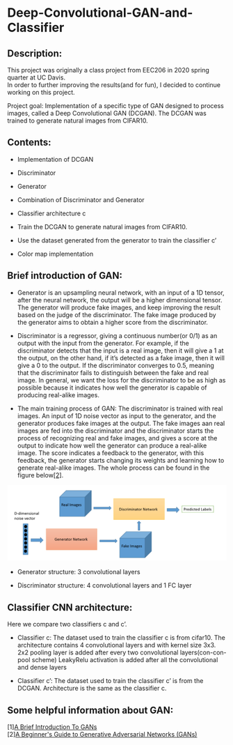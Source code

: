# Deep-Convolutional-GAN-and-Classifier
## Description:
This project was originally a class project from EEC206 in 2020 spring quarter at UC Davis.  
In order to further improving the results(and for fun), I decided to continue working on this project.

Project goal: Implementation of a specific type of GAN designed to process images, called a Deep Convolutional GAN (DCGAN). The DCGAN was trained to generate natural images from CIFAR10. 



## Contents: 
- Implementation of DCGAN
- Discriminator 
- Generator 
- Combination of Discriminator and Generator

- Classifier architecture c

- Train the DCGAN to generate natural images from CIFAR10.


- Use the dataset generated from the generator to train the classifier c’


- Color map implementation


## Brief introduction of GAN:

- Generator is an upsampling neural network, with an input of a 1D tensor, after the neural network, the output will be a higher dimensional tensor. The generator will produce fake images, and keep improving the result based on the judge of the discriminator. The fake image produced by the generator aims to obtain a higher score from the discriminator. 


- Discriminator is a regressor, giving a continuous number(or 0/1) as an output with the input from the generator. For example, if the discriminator detects that the input is a real image, then it will give a 1 at the output, on the other hand, if it’s detected as a fake image, then it will give a 0 to the output. If the discriminator converges to 0.5, meaning that the discriminator fails to distinguish between the fake and real image. In general, we want the loss for the discriminator to be as high as possible because it indicates how well the generator is capable of producing real-alike images.

- The main training process of GAN: 
The discriminator is trained with real images.
An input of 1D noise vector as input to the generator, and the generator produces fake images at the output.
The fake images aan real images are fed into the discriminator and the discriminator starts the process of recognizing real and fake images, and gives a score at the output to indicate how well the generator can produce a real-alike image. 
The score indicates a feedback to the generator, with this feedback, the generator starts changing its weights and learning how to generate real-alike images.
The whole process can be found in the figure below[[2]](https://pathmind.com/wiki/generative-adversarial-network-gan).   

![](/images/GAN.png)



- Generator structure:
3 convolutional layers

- Discriminator structure: 
4 convolutional layers and 1 FC layer 

## Classifier CNN architecture:

Here we compare two classifiers c and c’. 

- Classifier c: The dataset used to train the classifier c is from cifar10.
The architecture contains 4 convolutional layers and with kernel size 3x3.
2x2 pooling layer is added after every two convolutional layers(con-con-pool scheme)
LeakyRelu activation is added after all the convolutional and dense layers


- Classifier c’: The dataset used to train the classifier c’ is from the DCGAN. 
Architecture is the same as the classifier c. 


## Some helpful information about GAN:
[1][A Brief Introduction To GANs](https://medium.com/sigmoid/a-brief-introduction-to-gans-and-how-to-code-them-2620ee465c30)  
[2][A Beginner's Guide to Generative Adversarial Networks (GANs)](https://pathmind.com/wiki/generative-adversarial-network-gan)

